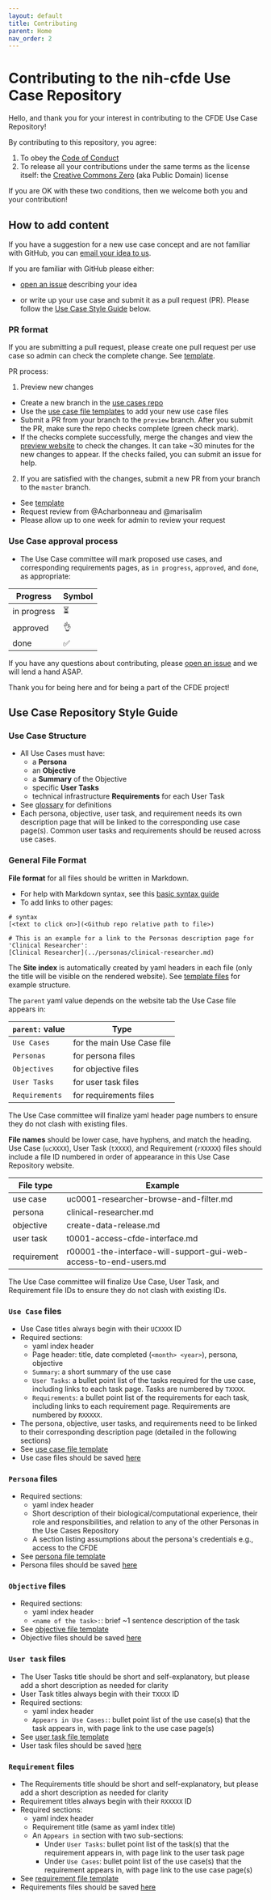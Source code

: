 ```yaml
---
layout: default
title: Contributing
parent: Home
nav_order: 2
---
```


# Contributing to the nih-cfde Use Case Repository

Hello, and thank you for your interest in contributing to the CFDE Use Case Repository!

By contributing to this repository, you agree:

1.  To obey the [Code of Conduct](./CODEOFCONDUCT.md)
2.  To release all your contributions under the same terms as the license itself: the [Creative Commons Zero](./LICENSE.md) (aka Public Domain) license

If you are OK with these two conditions, then we welcome both you and your contribution!

## How to add content

If you have a suggestion for a new use case concept and are not familiar with GitHub, you can [email your idea to us](mailto:autohelp+int+851+6545985337373134556@CFDE.groups.io).

If you are familiar with GitHub please either:

  - [open an issue](https://github.com/nih-cfde/usecases/issues/new) describing your idea
  
  - or write up your use case and submit it as a pull request (PR). Please follow the [Use Case Style Guide](#usecasestyle) below.

### PR format
If you are submitting a pull request, please create one pull request per use case so admin can check the complete change. See [template]().

PR process:

1. Preview new changes
  - Create a new branch in the [use cases repo](https://github.com/nih-cfde/usecases)
  - Use the [use case file templates](https://github.com/nih-cfde/usecases/tree/master/docs/template_files) to add your new use case files
  - Submit a PR from your branch to the `preview` branch. After you submit the PR, make sure the repo checks complete (green check mark).
  - If the checks complete successfully, merge the changes and view the [preview website](https://cfde-usecases.readthedocs-hosted.com/en/preview/) to check the changes. It can take ~30 minutes for the new changes to appear. If the checks failed, you can submit an issue for help.

2. If you are satisfied with the changes, submit a new PR from your branch to the `master` branch.
  - See [template]()
  - Request review from @Acharbonneau and @marisalim
  - Please allow up to one week for admin to review your request


### Use Case approval process
- The Use Case committee will mark proposed use cases, and corresponding requirements pages, as `in progress`, `approved`, and `done`, as appropriate:

Progress | Symbol
--- | ---
in progress | &#x23F3;
approved | &#x1F44C;
done | &#x2705;

If you have any questions about contributing, please [open an issue](https://github.com/nih-cfde/usecases/issues/new) and we will lend a hand ASAP.

Thank you for being here and for being a part of the CFDE project!

## Use Case Repository Style Guide <a name="usecasestyle"></a>

### Use Case Structure
- All Use Cases must have:
    - a **Persona**
    - an **Objective**
    - a **Summary** of the Objective
    - specific **User Tasks**
    - technical infrastructure **Requirements** for each User Task
- See [glossary](./glossary.md) for definitions
- Each persona, objective, user task, and requirement needs its own description page that will be linked to the corresponding use case page(s). Common user tasks and requirements should be reused across use cases.

### General File Format

**File format** for all files should be written in Markdown.

- For help with Markdown syntax, see this [basic syntax guide](https://www.markdownguide.org/basic-syntax/)
- To add links to other pages:
    
```
# syntax
[<text to click on>](<Github repo relative path to file>)

# This is an example for a link to the Personas description page for 'Clinical Researcher':
[Clinical Researcher](../personas/clinical-researcher.md)
```
    
The **Site index** is automatically created by yaml headers in each file (only the title will be visible on the rendered website). See [template files](https://github.com/nih-cfde/usecases/tree/master/docs/template_files) for example structure.

  The `parent` yaml value depends on the website tab the Use Case file appears in:
  
  `parent:` value | Type
  --- | ---
  `Use Cases` | for the main Use Case file
  `Personas` | for persona files
  `Objectives` | for objective files
  `User Tasks` | for user task files
  `Requirements` | for requirements files
  
  The Use Case committee will finalize yaml header page numbers to ensure they do not clash with existing files.
  
**File names** should be lower case, have hyphens, and match the heading. Use Case (`ucXXXX`), User Task (`tXXXX`), and Requirement (`rXXXXX`) files should include a file ID numbered in order of appearance in this Use Case Repository website.

   File type | Example
   --- | ---
   use case | uc0001-researcher-browse-and-filter.md
   persona | clinical-researcher.md
   objective | create-data-release.md
   user task | t0001-access-cfde-interface.md
   requirement | r00001-the-interface-will-support-gui-web-access-to-end-users.md
   
   The Use Case committee will finalize Use Case, User Task, and Requirement file IDs to ensure they do not clash with existing IDs.

### `Use Case` files
- Use Case titles always begin with their `UCXXXX` ID
- Required sections:
    - yaml index header
    - Page header: title, date completed (`<month> <year>`), persona, objective
    - `Summary`: a short summary of the use case
    - `User Tasks`: a bullet point list of the tasks required for the use case, including links to each task page. Tasks are numbered by `TXXXX`.
    - `Requirements`: a bullet point list of the requirements for each task, including links to each requirement page. Requirements are numbered by `RXXXXX`.
- The persona, objective, user tasks, and requirements need to be linked to their corresponding description page (detailed in the following sections)
- See [use case file template](../template_files/use-case-template.md)
- Use case files should be saved [here](https://github.com/nih-cfde/usecases/tree/master/docs/use-cases)

### `Persona` files
- Required sections:
    - yaml index header
    - Short description of their biological/computational experience, their role and responsibilities, and relation to any of the other Personas in the Use Cases Repository
    - A section listing assumptions about the persona's credentials e.g., access to the CFDE
- See [persona file template](../template_files/persona-template.md)
- Persona files should be saved [here](https://github.com/nih-cfde/usecases/tree/master/docs/personas/)

### `Objective` files
- Required sections:
    - yaml index header
    - `<name of the task>:`: brief ~1 sentence description of the task
- See [objective file template](../template_files/objective-template.md)
- Objective files should be saved [here](https://github.com/nih-cfde/usecases/tree/master/docs/objectives/)

### `User task` files
- The User Tasks title should be short and self-explanatory, but please add a short description as needed for clarity
- User Task titles always begin with their `TXXXX` ID
- Required sections:
    - yaml index header
    - `Appears in Use Cases:`: bullet point list of the use case(s) that the task appears in, with page link to the use case page(s)
- See [user task file template](../template_files/user-task-template.md)
- User task files should be saved [here](https://github.com/nih-cfde/usecases/tree/master/docs/user-tasks/)

### `Requirement` files
- The Requirements title should be short and self-explanatory, but please add a short description as needed for clarity
- Requirement titles always begin with their `RXXXXX` ID
- Required sections:
    - yaml index header
    - Requirement title (same as yaml index title)
    - An `Appears in` section with two sub-sections:
      - Under `User Tasks`: bullet point list of the task(s) that the requirement appears in, with page link to the user task page
      - Under `Use Cases`: bullet point list of the use case(s) that the requirement appears in, with page link to the use case page(s)
- See [requirement file template](../template_files/requirement-template.md)
- Requirements files should be saved [here](https://github.com/nih-cfde/usecases/tree/master/docs/requirements/)
